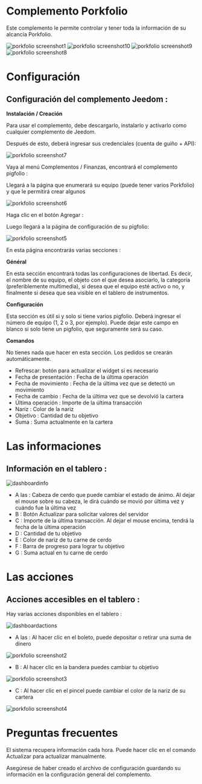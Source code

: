 # Complemento Porkfolio 

Este complemento le permite controlar y tener toda la información de su alcancía Porkfolio.

![porkfolio screenshot1](../images/porkfolio_screenshot1.jpg)
![porkfolio screenshot10](../images/porkfolio_screenshot10.jpg)
![porkfolio screenshot9](../images/porkfolio_screenshot9.jpg)
![porkfolio screenshot8](../images/porkfolio_screenshot8.jpg)

# Configuración 

## Configuración del complemento Jeedom : 

**Instalación / Creación**

Para usar el complemento, debe descargarlo, instalarlo y activarlo como cualquier complemento de Jeedom.

Después de esto, deberá ingresar sus credenciales (cuenta de guiño + API):

![porkfolio screenshot7](../images/porkfolio_screenshot7.jpg)

Vaya al menú Complementos / Finanzas, encontrará el complemento pigfolio :

Llegará a la página que enumerará su equipo (puede tener varios Porkfolio) y que le permitirá crear algunos

![porkfolio screenshot6](../images/porkfolio_screenshot6.jpg)

Haga clic en el botón Agregar :

Luego llegará a la página de configuración de su pigfolio:

![porkfolio screenshot5](../images/porkfolio_screenshot5.jpg)

En esta página encontrarás varias secciones :

**Général**

En esta sección encontrará todas las configuraciones de libertad. Es decir, el nombre de su equipo, el objeto con el que desea asociarlo, la categoría (preferiblemente multimedia), si desea que el equipo esté activo o no, y finalmente si desea que sea visible en el tablero de instrumentos.

**Configuración**

Esta sección es útil si y solo si tiene varios pigfolio. Deberá ingresar el número de equipo (1, 2 o 3, por ejemplo). Puede dejar este campo en blanco si solo tiene un pigfolio, que seguramente será su caso.

**Comandos**

No tienes nada que hacer en esta sección. Los pedidos se crearán automáticamente.

-   Refrescar: botón para actualizar el widget si es necesario
-   Fecha de presentación : Fecha de la última operación
-   Fecha de movimiento : Fecha de la última vez que se detectó un movimiento
-   Fecha de cambio : Fecha de la última vez que se devolvió la cartera
-   Última operación : Importe de la última transacción
-   Nariz : Color de la nariz
-   Objetivo : Cantidad de tu objetivo
-   Suma : Suma actualmente en la cartera

# Las informaciones 

## Información en el tablero : 

![dashboardinfo](../images/dashboardinfo.jpg)

-   A las : Cabeza de cerdo que puede cambiar el estado de ánimo. Al dejar el mouse sobre su cabeza, le dirá cuándo se movió por última vez y cuándo fue la última vez
-   B : Botón Actualizar para solicitar valores del servidor
-   C : Importe de la última transacción. Al dejar el mouse encima, tendrá la fecha de la última operación
-   D : Cantidad de tu objetivo
-   E : Color de nariz de tu carne de cerdo
-   F : Barra de progreso para lograr tu objetivo
-   G : Suma actual en tu carne de cerdo

# Las acciones 

## Acciones accesibles en el tablero : 

Hay varias acciones disponibles en el tablero :

![dashboardactions](../images/dashboardactions.jpg)

-   A las : Al hacer clic en el boleto, puede depositar o retirar una suma de dinero

![porkfolio screenshot2](../images/porkfolio_screenshot2.jpg)

-   B : Al hacer clic en la bandera puedes cambiar tu objetivo

![porkfolio screenshot3](../images/porkfolio_screenshot3.jpg)

-   C : Al hacer clic en el pincel puede cambiar el color de la nariz de su cartera

![porkfolio screenshot4](../images/porkfolio_screenshot4.jpg)

# Preguntas frecuentes 

El sistema recupera información cada hora. Puede hacer clic en el comando Actualizar para actualizar manualmente.

Asegúrese de haber creado el archivo de configuración guardando su información en la configuración general del complemento.

